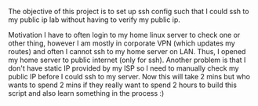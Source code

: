 The objective of this project is to set up ssh config such that I could ssh to my public ip lab without having to verify my public ip.

Motivation
I have to often login to my home linux server to check one or other thing, however I am mostly in corporate VPN (which updates my routes) and often I cannot ssh to my home server on LAN. Thus, I opened my home server to public internet (only for ssh). Another problem is that I don't have static IP provided by my ISP so I need to manually check my public IP before I could ssh to my server. Now this will take 2 mins but who wants to spend 2 mins if they really want to spend 2 hours to build this script and also learn something in the process :) 


